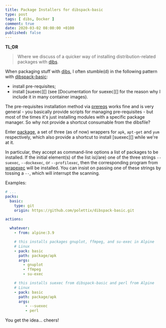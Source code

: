 ```yaml
---
title: Package Installers for dibspack-basic
type: post
tags: [ dibs, Docker ]
comment: true
date: 2020-03-02 08:00:00 +0100
published: false
---
```


**TL;DR**

> Where we discuss of a quicker way of installing distribution-related
> packages with [dibs][].

When packaging stuff with [dibs][], I often stumble(d) in the following
pattern with [dibspack-basic][]:

- install pre-requisites;
- install [suexec][] (see [Documentation for suexec][] for the reason
  why I include it in many container images).

The pre-requisites installation method via [prereqs][] works fine and is
very general - you basically provide scripts for managing
pre-requisites - but most of the times it's just installing modules with
a specific package manager. So why not provide a shortcut consumable
from the dibsfile?

Enter [package][], a set of three (as of now) wrappers for `apk`,
`apt-get` and `yum` respectively, which also provide a shortcut to
install [suexec][] while we're at it.

In particular, they accept as command-line options a list of packages to
be installed. If the initial element(s) of the list is(/are) one of the
three strings `--suexec`, `--dockexec`, or `--profilexec`, then the
corresponding program from [wrapexec][] will be installed. You can
insist on passing one of these strings by tossing a `--`, which will
interrupt the scanning.

Examples:

```yaml
# ...
packs:
  basic:
    type: git
    origin: https://github.com/polettix/dibspack-basic.git

actions:

  whatever:
    - from: alpine:3.9

    # this installs packages gnuplot, ffmpeg, and su-exec in Alpine
    # Linux
    - pack: basic
      path: package/apk
      args:
        - gnuplot
        - ffmpeg
        - su-exec

    # this installs suexec from dibspack-basic and perl from Alpine
    # Linux
    - pack: basic
      path: package/apk
      args:
         - --suexec
         - perl
```

You get the idea... cheers!

[dibs]: https://github.com/polettix/dibs
[dibspack-basic]: https://github.com/polettix/dibspack-basic
[dibspack-basic]: https://github.com/polettix/dibspack-basic
[prereqs]: https://github.com/polettix/dibspack-basic#prereqs
[package]: https://github.com/polettix/dibspack-basic/tree/master/package
[wrapexec]: https://github.com/polettix/dibspack-basic/tree/master/wrapexec
